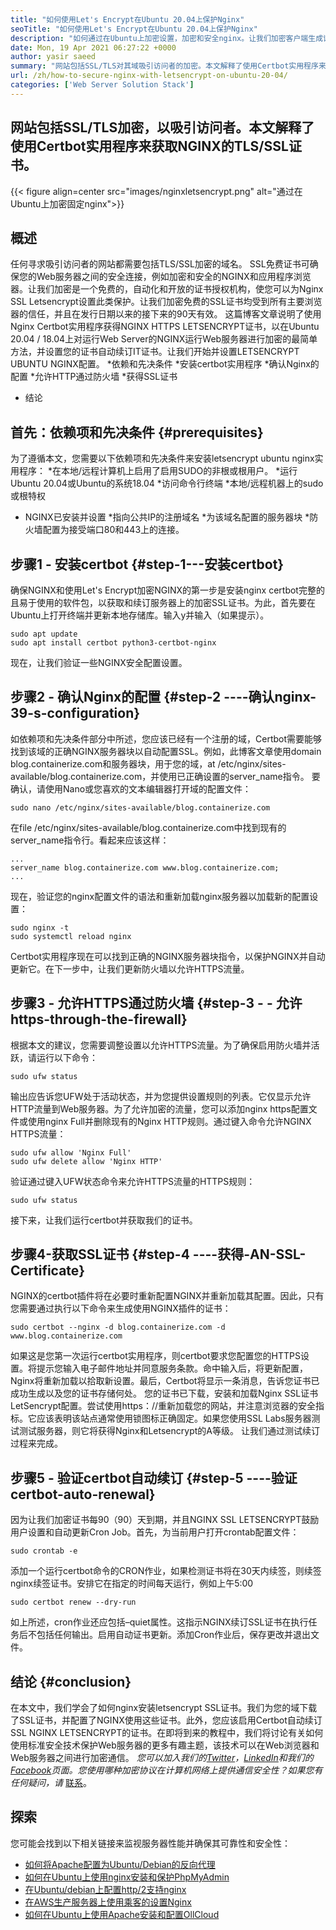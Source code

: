 ```yaml
---
title: "如何使用Let's Encrypt在Ubuntu 20.04上保护Nginx" 
seoTitle: "如何使用Let's Encrypt在Ubuntu 20.04上保护Nginx" 
description: "如何通过在Ubuntu上加密设置，加密和安全nginx。让我们加密客户端生成证书以自动配置nginx。" 
date: Mon, 19 Apr 2021 06:27:22 +0000
author: yasir saeed
summary: "网站包括SSL/TLS对其域吸引访问者的加密。本文解释了使用Certbot实用程序来获取NGINX的TLS/SSL证书。" 
url: /zh/how-to-secure-nginx-with-letsencrypt-on-ubuntu-20-04/
categories: ['Web Server Solution Stack']
---
```


## 网站包括SSL/TLS加密，以吸引访问者。本文解释了使用Certbot实用程序来获取NGINX的TLS/SSL证书。

{{< figure align=center src="images/nginxletsencrypt.png" alt="通过在Ubuntu上加密固定nginx">}}


## **概述**
任何寻求吸引访问者的网站都需要包括TLS/SSL加密的域名。 SSL免费证书可确保您的Web服务器之间的安全连接，例如加密和安全的NGINX和应用程序浏览器。让我们加密是一个免费的，自动化和开放的证书授权机构，使您可以为Nginx SSL Letsencrypt设置此类保护。让我们加密免费的SSL证书均受到所有主要浏览器的信任，并且在发行日期以来的接下来的90天有效。
这篇博客文章说明了使用Nginx Certbot实用程序获得NGINX HTTPS LETSENCRYPT证书，以在Ubuntu 20.04 / 18.04上对运行Web Server的NGINX运行Web服务器进行加密的最简单方法，并设置您的证书自动续订IT证书。让我们开始并设置LETSENCRYPT UBUNTU NGINX配置。
  *依赖和先决条件
  *安装certbot实用程序
  *确认Nginx的配置
  *允许HTTP通过防火墙
  *获得SSL证书
  * 结论

## 首先：依赖项和先决条件 {#prerequisites}
为了遵循本文，您需要以下依赖项和先决条件来安装letsencrypt ubuntu nginx实用程序：
  *在本地/远程计算机上启用了启用SUDO的非根或根用户。
  *运行Ubuntu 20.04或Ubuntu的系统18.04
  *访问命令行终端
  *本地/远程机器上的sudo或根特权
  * NGINX已安装并设置
  *指向公共IP的注册域名
  *为该域名配置的服务器块
  *防火墙配置为接受端口80和443上的连接。

## 步骤1  - 安装certbot   {#step-1---安装certbot}
确保NGINX和使用Let's Encrypt加密NGINX的第一步是安装nginx certbot完整的且易于使用的软件包，以获取和续订服务器上的加密SSL证书。为此，首先要在Ubuntu上打开终端并更新本地存储库。输入y并输入（如果提示）。
```
sudo apt update
sudo apt install certbot python3-certbot-nginx

```
现在，让我们验证一些NGINX安全配置设置。

## 步骤2  - 确认Nginx的配置 {#step-2 ----确认nginx-39-s-configuration}
如依赖项和先决条件部分中所述，您应该已经有一个注册的域，Certbot需要能够找到该域的正确NGINX服务器块以自动配置SSL。例如，此博客文章使用domain blog.containerize.com和服务器块，用于您的域，at /etc/nginx/sites-available/blog.containerize.com，并使用已正确设置的server_name指令。
要确认，请使用Nano或您喜欢的文本编辑器打开域的配置文件：
```
sudo nano /etc/nginx/sites-available/blog.containerize.com

```
在file /etc/nginx/sites-available/blog.containerize.com中找到现有的server_name指令行。看起来应该这样：
```
...
server_name blog.containerize.com www.blog.containerize.com;
...
```
现在，验证您的nginx配置文件的语法和重新加载nginx服务器以加载新的配置设置：
```
sudo nginx -t
sudo systemctl reload nginx

```
Certbot实用程序现在可以找到正确的NGINX服务器块指令，以保护NGINX并自动更新它。在下一步中，让我们更新防火墙以允许HTTPS流量。

## 步骤3  - 允许HTTPS通过防火墙 {#step-3  -   - 允许https-through-the-firewall}
根据本文的建议，您需要调整设置以允许HTTPS流量。为了确保启用防火墙并活跃，请运行以下命令：
```
sudo ufw status

```
输出应告诉您UFW处于活动状态，并为您提供设置规则的列表。它仅显示允许HTTP流量到Web服务器。为了允许加密的流量，您可以添加nginx https配置文件或使用nginx Full并删除现有的Nginx HTTP规则。通过键入命令允许NGINX HTTPS流量：
```
sudo ufw allow 'Nginx Full'
sudo ufw delete allow 'Nginx HTTP'

```
验证通过键入UFW状态命令来允许HTTPS流量的HTTPS规则：
```
sudo ufw status

```
接下来，让我们运行certbot并获取我们的证书。

## 步骤4-获取SSL证书 {#step-4 ----获得-AN-SSL-Certificate}
NGINX的certbot插件将在必要时重新配置NGINX并重新加载其配置。因此，只有您需要通过执行以下命令来生成使用NGINX插件的证书：
```
sudo certbot --nginx -d blog.containerize.com -d www.blog.containerize.com

```
如果这是您第一次运行certbot实用程序，则certbot要求您配置您的HTTPS设置。将提示您输入电子邮件地址并同意服务条款。命中输入后，将更新配置，Nginx将重新加载以拾取新设置。最后，Certbot将显示一条消息，告诉您证书已成功生成以及您的证书存储何处。
您的证书已下载，安装和加载Nginx SSL证书LetSencrypt配置。尝试使用https：//重新加载您的网站，并注意浏览器的安全指标。它应该表明该站点通常使用锁图标正确固定。如果您使用SSL Labs服务器测试测试服务器，则它将获得Nginx和Letsencrypt的A等级。
让我们通过测试续订过程来完成。

## 步骤5  - 验证certbot自动续订 {#step-5 ----验证certbot-auto-renewal}
因为让我们加密证书每90（90）天到期，并且NGINX SSL LETSENCRYPT鼓励用户设置和自动更新Cron Job。首先，为当前用户打开crontab配置文件：
```
sudo crontab -e
```
添加一个运行certbot命令的CRON作业，如果检测证书将在30天内续签，则续签nginx续签证书。安排它在指定的时间每天运行，例如上午5:00
```
sudo certbot renew --dry-run

```
如上所述，cron作业还应包括–quiet属性。这指示NGINX续订SSL证书在执行任务后不包括任何输出。启用自动证书更新。添加Cron作业后，保存更改并退出文件。

## 结论 {#conclusion}
在本文中，我们学会了如何nginx安装letsencrypt SSL证书。我们为您的域下载了SSL证书，并配置了NGINX使用这些证书。此外，您应该启用Certbot自动续订SSL NGINX LETSENCRYPT的证书。在即将到来的教程中，我们将讨论有关如何使用标准安全技术保护Web服务器的更多有趣主题，该技术可以在Web浏览器和Web服务器之间进行加密通信。
_您可以加入我们的[Twitter][1]，[LinkedIn][2]和我们的[Facebook][3]页面。您使用哪种加密协议在计算机网络上提供通信安全性？如果您有任何疑问，请_ [联系][4]。

## 探索
您可能会找到以下相关链接来监视服务器性能并确保其可靠性和安全性：
  * [如何将Apache配置为Ubuntu/Debian的反向代理][5]
  * [如何在Ubuntu上使用nginx安装和保护PhpMyAdmin][6]
  * [在Ubuntu/debian上配置http/2支持nginx][7]
  * [在AWS生产服务器上使用乘客的设置Nginx][8]
  * [如何在Ubuntu上使用Apache安装和配置OllCloud][9]

  
[1]: https://twitter.com/containerize_co
[2]: https://www.linkedin.com/company/containerize/
[3]: http://facebook.com/containerize
[4]: mailto:yasir.saeed@aspose.com
[5]: https://blog.containerize.com/web-server-solution-stack/how-to-configure-apache-as-a-reverse-proxy-for-ubuntudebian/
[6]: https://blog.containerize.com/web-server-solution-stack/how-to-install-and-secure-phpmyadmin-with-nginx-on-ubuntu/
[7]: https://blog.containerize.com/web-server-solution-stack/how-to-configure-http2-support-in-nginx-on-ubuntudebian/
[8]: https://blog.containerize.com/web-server-solution-stack/how-to-setup-nginx-with-passenger-on-aws-production-server/
[9]: https://blog.containerize.com/backup-and-sync-software/how-to-install-and-configure-owncloud-with-apache-on-ubuntu/
